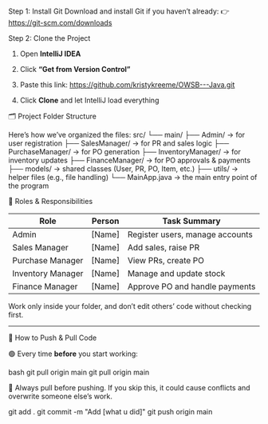 Step 1: Install Git
Download and install Git if you haven’t already:
👉 https://git-scm.com/downloads

Step 2: Clone the Project
1. Open **IntelliJ IDEA**
2. Click **“Get from Version Control”**
3. Paste this link: https://github.com/kristykreeme/OWSB---Java.git

4. Click **Clone** and let IntelliJ load everything

🗂 Project Folder Structure

Here’s how we’ve organized the files:
src/ └── main/ 
      ├── Admin/ → for user registration 
      ├── SalesManager/ → for PR and sales logic 
      ├── PurchaseManager/ → for PO generation 
      ├── InventoryManager/ → for inventory updates 
      ├── FinanceManager/ → for PO approvals & payments 
      ├── models/ → shared classes (User, PR, PO, Item, etc.)
      ├── utils/ → helper files (e.g., file handling) 
      └── MainApp.java → the main entry point of the program


👥 Roles & Responsibilities

| Role             | Person     | Task Summary                        |
|------------------|------------|-------------------------------------|
| Admin            | [Name]     | Register users, manage accounts     |
| Sales Manager    | [Name]     | Add sales, raise PR                 |
| Purchase Manager | [Name]     | View PRs, create PO                 |
| Inventory Manager| [Name]     | Manage and update stock             |
| Finance Manager  | [Name]     | Approve PO and handle payments      |

Work only inside your folder, and don’t edit others’ code without checking first.

---

🔄 How to Push & Pull Code

🟢 Every time **before** you start working:

bash
git pull origin main
git pull origin main


🛑 Always pull before pushing. If you skip this, it could cause conflicts and overwrite someone else’s work.

git add .
git commit -m "Add [what u did]"
git push origin main




